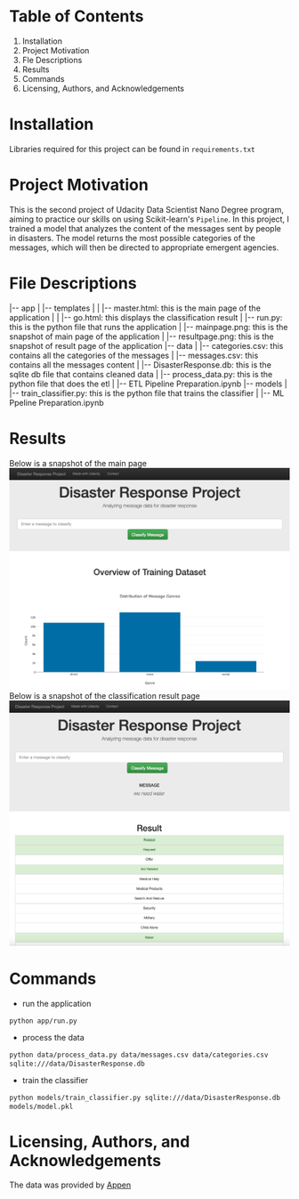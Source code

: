# Table of Contents
1. Installation
2. Project Motivation
3. Fle Descriptions
4. Results
5. Commands
6. Licensing, Authors, and Acknowledgements

# Installation
Libraries required for this project can be found in `requirements.txt`

# Project Motivation
This is the second project of Udacity Data Scientist Nano Degree program, aiming to practice our skills on using Scikit-learn's `Pipeline`. 
In this project, I trained a model that analyzes the content of the messages sent by people in disasters. 
The model returns the most possible categories of the messages, which will then be directed to appropriate emergent agencies.

# File Descriptions
|-- app
|     |-- templates
|     |     |-- master.html: this is the main page of the application
|     |     |-- go.html: this displays the classification result
|     |-- run.py: this is the python file that runs the application 
|     |-- mainpage.png: this is the snapshot of main page of the application
|     |-- resultpage.png: this is the snapshot of result page of the application
|-- data
|     |-- categories.csv: this contains all the categories of the messages
|     |-- messages.csv: this contains all the messages content
|     |-- DisasterResponse.db: this is the sqlite db file that contains cleaned data
|     |-- process_data.py: this is the python file that does the etl
|     |-- ETL Pipeline Preparation.ipynb
|-- models
|     |-- train_classifier.py: this is the python file that trains the classifier
|     |-- ML Ppeline Preparation.ipynb

# Results
Below is a snapshot of the main page
![mainpage](https://github.com/anqi-guo/udacity-dsnd-project2/blob/main/app/mainpage.png)
Below is a snapshot of the classification result page
![resultpage](https://github.com/anqi-guo/udacity-dsnd-project2/blob/main/app/resultpage.png)

# Commands
- run the application
```
python app/run.py
```
- process the data
```
python data/process_data.py data/messages.csv data/categories.csv sqlite:///data/DisasterResponse.db
```
- train the classifier
```
python models/train_classifier.py sqlite:///data/DisasterResponse.db models/model.pkl
```

# Licensing, Authors, and Acknowledgements
The data was provided by [Appen](https://appen.com/)